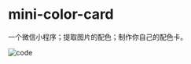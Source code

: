 # mini-color-card
一个微信小程序；提取图片的配色；制作你自己的配色卡。

![code](https://raw.githubusercontent.com/javanli/mini-color-card/master/code.jpg)